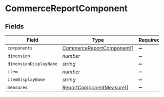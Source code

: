 # CommerceReportComponent


## Fields

| Field                                                                       | Type                                                                        | Required                                                                    | Description                                                                 |
| --------------------------------------------------------------------------- | --------------------------------------------------------------------------- | --------------------------------------------------------------------------- | --------------------------------------------------------------------------- |
| `components`                                                                | [CommerceReportComponent](../../models/shared/commercereportcomponent.md)[] | :heavy_minus_sign:                                                          | N/A                                                                         |
| `dimension`                                                                 | *number*                                                                    | :heavy_minus_sign:                                                          | N/A                                                                         |
| `dimensionDisplayName`                                                      | *string*                                                                    | :heavy_minus_sign:                                                          | N/A                                                                         |
| `item`                                                                      | *number*                                                                    | :heavy_minus_sign:                                                          | N/A                                                                         |
| `itemDisplayName`                                                           | *string*                                                                    | :heavy_minus_sign:                                                          | N/A                                                                         |
| `measures`                                                                  | [ReportComponentMeasure](../../models/shared/reportcomponentmeasure.md)[]   | :heavy_minus_sign:                                                          | N/A                                                                         |